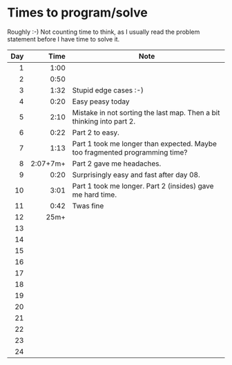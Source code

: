 # Times to program/solve

Roughly :-) Not counting time to think, as I usually read the problem statement before I have time to solve it.

| Day  	 |         Time  	 | Note 	                                                                      |
|---------:	|----------------:|-----------------------------------------------------------------------------|
|   1  	 |         1:00  	 | 	                                                                           |
|   2  	 |         0:50  	 | 	                                                                           |
|   3  	 |         1:32  	 | Stupid edge cases :-) 	                                                     |
|   4  	 |         0:20  	 | Easy peasy today	                                                           |
|   5  	 |         2:10  	 | 	Mistake in not sorting the last map. Then a bit thinking into part 2.      |
|   6  	 |         0:22  	 | 	Part 2 to easy.                                                            |
|   7  	 |         1:13  	 | 	Part 1 took me longer than expected. Maybe too fragmented programming time? |
|   8  	 | 2:07+7m+      	 | 	Part 2 gave me headaches.                                                  |
|   9  	 |         0:20  	 | 	Surprisingly easy and fast after day 08.                                   |
|  10  	 |         3:01  	 | 	Part 1 took me longer. Part 2 (insides) gave me hard time.                 |
|  11  	 |         0:42  	 | 	Twas fine                                                                  |
|  12  	 |        25m+   	 | 	                                                                           |
|  13  	 |               	 | 	                                                                           |
|  14  	 |               	 | 	                                                                           |
|  15  	 |               	 | 	                                                                           |
|  16  	 |               	 | 	                                                                           |
|  17  	 |               	 | 	                                                                           |
|  18  	 |               	 | 	                                                                           |
|  19  	 |               	 | 	                                                                           |
|  20  	 |               	 | 	                                                                           |
|  21  	 |               	 | 	                                                                           |
|  22  	 |               	 | 	                                                                           |
|  23  	 |               	 | 	                                                                           |
|  24  	 |               	 | 	                                                                           |




